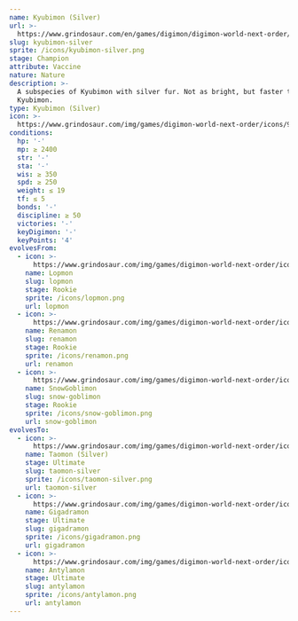 ```yaml
---
name: Kyubimon (Silver)
url: >-
  https://www.grindosaur.com/en/games/digimon/digimon-world-next-order/digimon/91-kyubimon-silver
slug: kyubimon-silver
sprite: /icons/kyubimon-silver.png
stage: Champion
attribute: Vaccine
nature: Nature
description: >-
  A subspecies of Kyubimon with silver fur. Not as bright, but faster than
  Kyubimon.
type: Kyubimon (Silver)
icon: >-
  https://www.grindosaur.com/img/games/digimon-world-next-order/icons/91-kyubimon-silver-icon.png
conditions:
  hp: '-'
  mp: ≥ 2400
  str: '-'
  sta: '-'
  wis: ≥ 350
  spd: ≥ 250
  weight: ≤ 19
  tf: ≤ 5
  bonds: '-'
  discipline: ≥ 50
  victories: '-'
  keyDigimon: '-'
  keyPoints: '4'
evolvesFrom:
  - icon: >-
      https://www.grindosaur.com/img/games/digimon-world-next-order/icons/35-lopmon-icon-small.png
    name: Lopmon
    slug: lopmon
    stage: Rookie
    sprite: /icons/lopmon.png
    url: lopmon
  - icon: >-
      https://www.grindosaur.com/img/games/digimon-world-next-order/icons/36-renamon-icon-small.png
    name: Renamon
    slug: renamon
    stage: Rookie
    sprite: /icons/renamon.png
    url: renamon
  - icon: >-
      https://www.grindosaur.com/img/games/digimon-world-next-order/icons/54-snowgoblimon-icon-small.png
    name: SnowGoblimon
    slug: snow-goblimon
    stage: Rookie
    sprite: /icons/snow-goblimon.png
    url: snow-goblimon
evolvesTo:
  - icon: >-
      https://www.grindosaur.com/img/games/digimon-world-next-order/icons/149-taomon-silver-icon-small.png
    name: Taomon (Silver)
    stage: Ultimate
    slug: taomon-silver
    sprite: /icons/taomon-silver.png
    url: taomon-silver
  - icon: >-
      https://www.grindosaur.com/img/games/digimon-world-next-order/icons/134-gigadramon-icon-small.png
    name: Gigadramon
    stage: Ultimate
    slug: gigadramon
    sprite: /icons/gigadramon.png
    url: gigadramon
  - icon: >-
      https://www.grindosaur.com/img/games/digimon-world-next-order/icons/123-antylamon-icon-small.png
    name: Antylamon
    stage: Ultimate
    slug: antylamon
    sprite: /icons/antylamon.png
    url: antylamon
---
```


